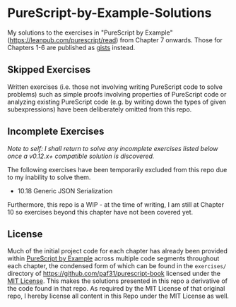 # PureScript-by-Example-Solutions

My solutions to the exercises in "PureScript by Example" (https://leanpub.com/purescript/read) from Chapter 7 onwards.  Those for Chapters 1-6 are published as [gists](https://gist.github.com/DonaldKellett) instead.

## Skipped Exercises

Written exercises (i.e. those not involving writing PureScript code to solve problems) such as simple proofs involving properties of PureScript code or analyzing existing PureScript code (e.g. by writing down the types of given subexpressions) have been deliberately omitted from this repo.

## Incomplete Exercises

*Note to self: I shall return to solve any incomplete exercises listed below once a v0.12.x+ compatible solution is discovered.*

The following exercises have been temporarily excluded from this repo due to my inability to solve them.

- 10.18 Generic JSON Serialization

Furthermore, this repo is a WIP - at the time of writing, I am still at Chapter 10 so exercises beyond this chapter have not been covered yet.

## License

Much of the initial project code for each chapter has already been provided within [PureScript by Example](https://leanpub.com/purescript/read) across multiple code segments throughout each chapter, the condensed form of which can be found in the `exercises/` directory of https://github.com/paf31/purescript-book licensed under the [MIT License](https://github.com/paf31/purescript-book/blob/master/exercises/LICENSE).  This makes the solutions presented in this repo a derivative of the code found in that repo.  As required by the MIT License of that original repo, I hereby license all content in this Repo under the MIT License as well.
